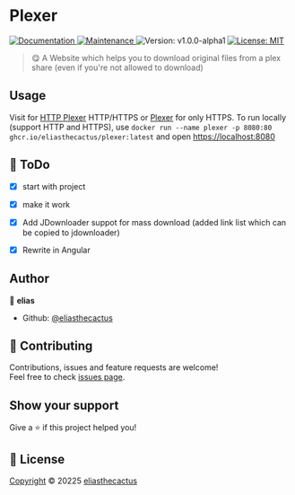 <h1>Plexer</h1>
<p>
  <a href="https://github.com/eliasthecactus/Plexer#readme" target="_blank">
    <img alt="Documentation" src="https://img.shields.io/badge/documentation-yes-brightgreen.svg" />
  </a>
  <a href="https://github.com/eliasthecactus/Plexer/graphs/commit-activity" target="_blank">
    <img alt="Maintenance" src="https://img.shields.io/badge/Maintained%3F-yes-green.svg" />
  </a>
  <img alt="Version: v1.0.0-alpha1" src="https://img.shields.io/badge/version-v1.0.0--alpha1-blue" />
  <a href="https://github.com/eliasthecactus/Plexer/blob/master/LICENSE" target="_blank">
    <img alt="License: MIT" src="https://img.shields.io/github/license/eliasthecactus/Plexer" />
  </a>
</p>

> 😋 A Website which helps you to download original files from a plex share (even if you're not allowed to download)



## Usage
Visit for [HTTP Plexer](http://plexer.apps.elias.uno) HTTP/HTTPS or [Plexer](https://eliasthecactus.github.io/plexer/browse) for only HTTPS. To run locally (support HTTP and HTTPS), use ```docker run --name plexer -p 8080:80 ghcr.io/eliasthecactus/plexer:latest``` and open [https://localhost:8080](https://localhost:8080)


## 📃 ToDo
- [x] start with project
- [x] make it work
- [x] Add JDownloader suppot for mass download (added link list which can be copied to jdownloader)
- [x] Rewrite in Angular


## Author
👤 **elias**
* Github: [@eliasthecactus](https://github.com/eliasthecactus)


## 🤝 Contributing
Contributions, issues and feature requests are welcome!<br />Feel free to check [issues page](https://github.com/eliasthecactus/Plexer/issues).


## Show your support
Give a ⭐️ if this project helped you!


## 📝 License
[Copyright](https://github.com/eliasthecactus/Plexer/blob/master/LICENSE) © 20225 [eliasthecactus](https://github.com/eliasthecactus)
